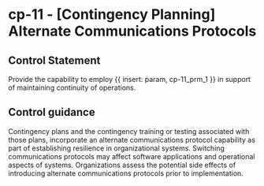 # cp-11 - \[Contingency Planning\] Alternate Communications Protocols

## Control Statement

Provide the capability to employ {{ insert: param, cp-11_prm_1 }} in support of maintaining continuity of operations.

## Control guidance

Contingency plans and the contingency training or testing associated with those plans, incorporate an alternate communications protocol capability as part of establishing resilience in organizational systems. Switching communications protocols may affect software applications and operational aspects of systems. Organizations assess the potential side effects of introducing alternate communications protocols prior to implementation.
